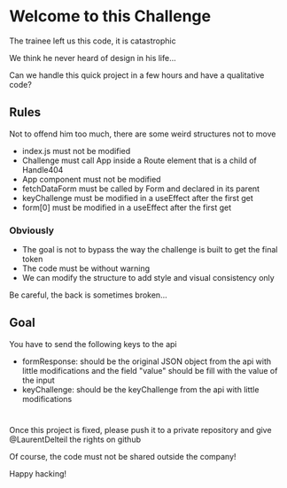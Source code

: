 # Welcome to this Challenge



The trainee left us this code, it is catastrophic

We think he never heard of design in his life...

Can we handle this quick project in a few hours and have a qualitative code?

## Rules
Not to offend him too much, there are some weird structures not to move

* index.js must not be modified
* Challenge must call App inside a Route element that is a child of Handle404
* App component must not be modified
* fetchDataForm must be called by Form and declared in its parent
* keyChallenge must be modified in a useEffect after the first get
* form[0] must be modified in a useEffect after the first get

### Obviously
* The goal is not to bypass the way the challenge is built to get the final token
* The code must be without warning
* We can modify the structure to add style and visual consistency only

Be careful, the back is sometimes broken...

## Goal

You have to send the following keys to the api
* formResponse: should be the original JSON object from the api with little modifications and the field "value" should be fill with the value of the input
* keyChallenge: should be the keyChallenge from the api with little modifications
# 

Once this project is fixed, please push it to a private repository and give @LaurentDelteil the rights on github

Of course, the code must not be shared outside the company! 

Happy hacking!